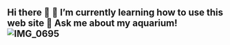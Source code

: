 ## Hi there 👋 🌱 I’m currently learning how to use this web site 💬 Ask me about my aquarium! ![IMG_0695](https://github.com/user-attachments/assets/fa706843-c662-4389-b2b6-ecf82f753a1b)

<!--
**taras-mckey/taras-mckey** is a ✨ _special_ ✨ repository because its `README.md` (this file) appears on your GitHub profile.

Here are some ideas to get you started:![IMG_0695](https://github.com/user-attachments/assets/6d286fe1-9d13-49e3-ac8c-e430ef2bce6c)


- 🔭 I’m currently working on ...
- 🌱 I’m currently learning how to use this web site
- 👯 I’m looking to collaborate on ...
- 🤔 I’m looking for help with ...
- 💬 Ask me about my aquarium!
- 📫 How to reach me: ...
- 😄 Pronouns: ...
- ⚡ Fun fact: ...
-->
